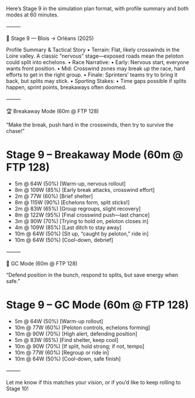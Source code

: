 Here’s Stage 9 in the simulation plan format, with profile summary and both modes at 60 minutes.

⸻

🚴 Stage 9 — Blois → Orléans (2025)

Profile Summary & Tactical Story
	•	Terrain: Flat, likely crosswinds in the Loire valley. A classic “nervous” stage—exposed roads mean the peloton could split into echelons.
	•	Race Narrative:
	•	Early: Nervous start, everyone wants front position.
	•	Mid: Crosswind zones may break up the race, hard efforts to get in the right group.
	•	Finale: Sprinters’ teams try to bring it back, but splits may stick.
	•	Sporting Stakes:
	•	Time gaps possible if splits happen, sprint points, breakaways often doomed.

⸻

🏆 Breakaway Mode (60m @ FTP 128)

“Make the break, push hard in the crosswinds, then try to survive the chase!”

# Stage 9 – Breakaway Mode (60m @ FTP 128)

- 5m @ 64W    (50%)   [Warm-up, nervous rollout]
- 8m @ 109W   (85%)   [Early break attacks, crosswind effort]
- 2m @ 77W    (60%)   [Brief shelter]
- 8m @ 115W   (90%)   [Echelons form, split sticks!]
- 2m @ 83W    (65%)   [Group regroups, slight recovery]
- 8m @ 122W   (95%)   [Final crosswind push—last chance]
- 3m @ 90W    (70%)   [Trying to hold on, peloton closes in]
- 4m @ 109W   (85%)   [Last ditch to stay away]
- 10m @ 64W   (50%)   [Sit up, “caught by peloton,” ride in]
- 10m @ 64W   (50%)   [Cool-down, debrief]


⸻

🦺 GC Mode (60m @ FTP 128)

“Defend position in the bunch, respond to splits, but save energy when safe.”

# Stage 9 – GC Mode (60m @ FTP 128)

- 5m @ 64W    (50%)   [Warm-up rollout]
- 10m @ 77W   (60%)   [Peloton controls, echelons forming]
- 10m @ 90W   (70%)   [High alert, defending position]
- 5m @ 83W    (65%)   [Find shelter, keep cool]
- 10m @ 90W   (70%)   [If split, hold strong; if not, tempo]
- 10m @ 77W   (60%)   [Regroup or ride in]
- 10m @ 64W   (50%)   [Cool-down, safe finish]


⸻

Let me know if this matches your vision, or if you’d like to keep rolling to Stage 10!